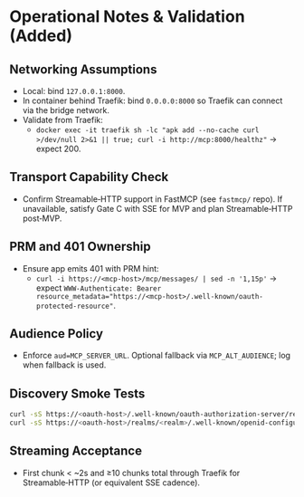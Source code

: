 # Operational Notes & Validation (Added)

## Networking Assumptions
- Local: bind `127.0.0.1:8000`.
- In container behind Traefik: bind `0.0.0.0:8000` so Traefik can connect via the bridge network.
- Validate from Traefik:
  - `docker exec -it traefik sh -lc "apk add --no-cache curl >/dev/null 2>&1 || true; curl -i http://mcp:8000/healthz"` → expect 200.

## Transport Capability Check
- Confirm Streamable‑HTTP support in FastMCP (see `fastmcp/` repo). If unavailable, satisfy Gate C with SSE for MVP and plan Streamable‑HTTP post‑MVP.

## PRM and 401 Ownership
- Ensure app emits 401 with PRM hint:
  - `curl -i https://<mcp-host>/mcp/messages/ | sed -n '1,15p'` → expect `WWW-Authenticate: Bearer resource_metadata="https://<mcp-host>/.well-known/oauth-protected-resource"`.

## Audience Policy
- Enforce `aud=MCP_SERVER_URL`. Optional fallback via `MCP_ALT_AUDIENCE`; log when fallback is used.

## Discovery Smoke Tests
```bash
curl -sS https://<oauth-host>/.well-known/oauth-authorization-server/realms/<realm> | jq '.token_endpoint,.authorization_endpoint,.jwks_uri'
curl -sS https://<oauth-host>/realms/<realm>/.well-known/openid-configuration | jq '.issuer,.jwks_uri'
```

## Streaming Acceptance
- First chunk < ~2s and ≥10 chunks total through Traefik for Streamable‑HTTP (or equivalent SSE cadence).
